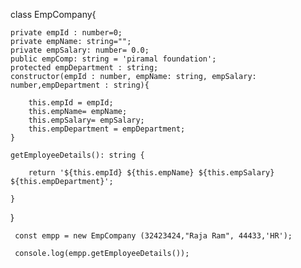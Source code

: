 class EmpCompany{

    private empId : number=0;
    private empName: string="";
    private empSalary: number= 0.0;
    public empComp: string = 'piramal foundation';
    protected empDepartment : string; 
    constructor(empId : number, empName: string, empSalary: number,empDepartment : string){
     
        this.empId = empId;
        this.empName= empName;
        this.empSalary= empSalary;
        this.empDepartment = empDepartment;
    }

    getEmployeeDetails(): string {

        return '${this.empId} ${this.empName} ${this.empSalary} ${this.empDepartment}';
    
    }
}

     const empp = new EmpCompany (32423424,"Raja Ram", 44433,'HR');

     console.log(empp.getEmployeeDetails());
